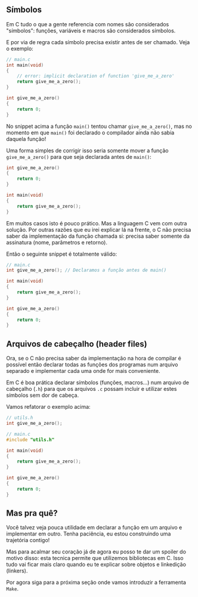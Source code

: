Símbolos
---

Em C tudo o que a gente referencia com nomes são considerados "símbolos": funções,
variáveis e macros são considerados símbolos.

E por via de regra cada símbolo precisa existir antes de ser chamado. Veja o exemplo:

```C
// main.c
int main(void)
{
    // error: implicit declaration of function 'give_me_a_zero'
    return give_me_a_zero();
}

int give_me_a_zero()
{
    return 0;
}
```

No snippet acima a função `main()` tentou chamar `give_me_a_zero()`, mas no momento
em que `main()` foi declarado o compilador ainda não sabia daquela função!

Uma forma simples de corrigir isso seria somente mover a função `give_me_a_zero()`
para que seja declarada antes de `main()`:

```C
int give_me_a_zero()
{
    return 0;
}

int main(void)
{
    return give_me_a_zero();
}
```

Em muitos casos isto é pouco prático. Mas a linguagem C vem com outra solução. Por
outras razões que eu irei explicar lá na frente, o C não precisa saber da implementação
da função chamada si: precisa saber somente da assinatura (nome, parâmetros e retorno).

Então o seguinte snippet é totalmente válido:

```C
// main.c
int give_me_a_zero(); // Declaramos a função antes de main()

int main(void)
{
    return give_me_a_zero();
}

int give_me_a_zero()
{
    return 0;
}
```

## Arquivos de cabeçalho (header files)

Ora, se o C não precisa saber da implementação na hora de compilar é possível então
declarar todas as funções dos programas num arquivo separado e implementar cada
uma onde for mais conveniente.

Em C é boa prática declarar símbolos (funções, macros...) num arquivo de cabeçalho (`.h`)
para que os arquivos `.c` possam incluir e utilizar estes símbolos sem dor de cabeça.

Vamos refatorar o exemplo acima:

```C
// utils.h
int give_me_a_zero();

// main.c
#include "utils.h"

int main(void)
{
    return give_me_a_zero();
}

int give_me_a_zero()
{
    return 0;
}
```

## Mas pra quê?

Você talvez veja pouca utilidade em declarar a função em um arquivo e implementar em outro.
Tenha paciência, eu estou construindo uma trajetória contigo!

Mas para acalmar seu coração já de agora eu posso te dar um spoiler do motivo disso: esta
tecnica permite que utilizemos bibliotecas em C. Isso tudo vai ficar mais claro quando eu
te explicar sobre objetos e linkedição (linkers).

Por agora siga para a próxima seção onde vamos introduzir a ferramenta `Make`.

